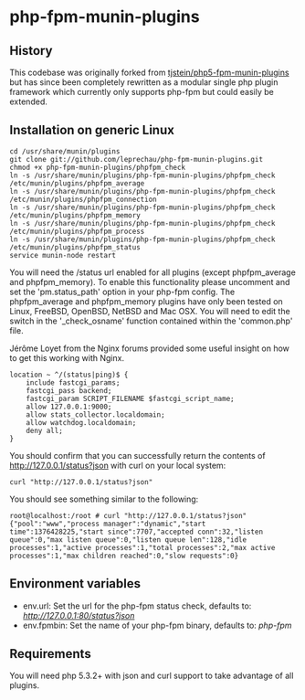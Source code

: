 php-fpm-munin-plugins
======================

History
-------
This codebase was originally forked from [tjstein/php5-fpm-munin-plugins](https://github.com/tjstein/php5-fpm-munin-plugins) but has since been completely rewritten as a modular single php plugin framework which currently only supports php-fpm but could easily be extended.

Installation on generic Linux
-----------------------------

    cd /usr/share/munin/plugins
    git clone git://github.com/leprechau/php-fpm-munin-plugins.git
    chmod +x php-fpm-munin-plugins/phpfpm_check
    ln -s /usr/share/munin/plugins/php-fpm-munin-plugins/phpfpm_check /etc/munin/plugins/phpfpm_average
    ln -s /usr/share/munin/plugins/php-fpm-munin-plugins/phpfpm_check /etc/munin/plugins/phpfpm_connection
    ln -s /usr/share/munin/plugins/php-fpm-munin-plugins/phpfpm_check /etc/munin/plugins/phpfpm_memory
    ln -s /usr/share/munin/plugins/php-fpm-munin-plugins/phpfpm_check /etc/munin/plugins/phpfpm_process
    ln -s /usr/share/munin/plugins/php-fpm-munin-plugins/phpfpm_check /etc/munin/plugins/phpfpm_status
    service munin-node restart

You will need the /status url enabled for all plugins (except phpfpm_average and phpfpm_memory).  To enable this functionality please uncomment and set the 'pm.status_path' option in your php-fpm config.  The phpfpm_average and phpfpm_memory plugins have only been tested on Linux, FreeBSD, OpenBSD, NetBSD and Mac OSX.  You will need to edit the switch in the '_check_osname' function contained within the 'common.php' file.

Jérôme Loyet from the Nginx forums provided some useful insight on how to get this working with Nginx.

    location ~ ^/(status|ping)$ {
        include fastcgi_params;
        fastcgi_pass backend;
        fastcgi_param SCRIPT_FILENAME $fastcgi_script_name;
        allow 127.0.0.1:9000;
        allow stats_collector.localdomain;
        allow watchdog.localdomain;
        deny all;
    }

You should confirm that you can successfully return the contents of http://127.0.0.1/status?json with curl on your local system:

    curl "http://127.0.0.1/status?json"

You should see something similar to the following:

    root@localhost:/root # curl "http://127.0.0.1/status?json"
    {"pool":"www","process manager":"dynamic","start time":1376428225,"start since":7707,"accepted conn":32,"listen queue":0,"max listen queue":0,"listen queue len":128,"idle processes":1,"active processes":1,"total processes":2,"max active processes":1,"max children reached":0,"slow requests":0}

Environment variables
---------------------

* env.url: Set the url for the php-fpm status check, defaults to: _http://127.0.0.1:80/status?json_
* env.fpmbin: Set the name of your php-fpm binary, defaults to: _php-fpm_

Requirements
------------

You will need php 5.3.2+ with json and curl support to take advantage of all plugins.
